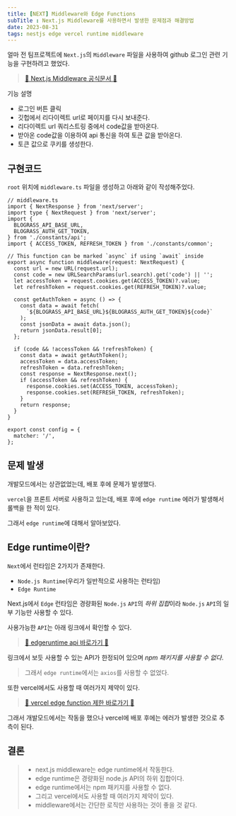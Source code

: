 ```yaml
---
title: [NEXT] Middleware와 Edge Functions
subTitle : Next.js Middleware를 사용하면서 발생한 문제점과 해결방법
date: 2023-08-31
tags: nestjs edge vercel runtime middleware
---
```


얼마 전 팀프로젝트에 `Next.js`의 `Middleware` 파일을 사용하여 github 로그인 관련 기능을 구현하려고 했었다.

> [🔗 Next.js Middleware 공식문서 🔗](https://nextjs.org/docs/pages/building-your-application/routing/middleware)

기능 설명

- 로그인 버튼 클릭
- 깃헙에서 리다이렉트 url로 페이지를 다시 보내준다.
- 리다이렉트 url 쿼리스트링 중에서 code값을 받아온다.
- 받아온 code값을 이용하여 api 통신을 하여 토큰 값을 받아온다.
- 토큰 값으로 쿠키를 생성한다.

## 구현코드

`root` 위치에 `middleware.ts` 파일을 생성하고 아래와 같이 작성해주었다.

```tsx
// middleware.ts
import { NextResponse } from 'next/server';
import type { NextRequest } from 'next/server';
import {
  BLOGRASS_API_BASE_URL,
  BLOGRASS_AUTH_GET_TOKEN,
} from './constants/api';
import { ACCESS_TOKEN, REFRESH_TOKEN } from './constants/common';

// This function can be marked `async` if using `await` inside
export async function middleware(request: NextRequest) {
  const url = new URL(request.url);
  const code = new URLSearchParams(url.search).get('code') || '';
  let accessToken = request.cookies.get(ACCESS_TOKEN)?.value;
  let refreshToken = request.cookies.get(REFRESH_TOKEN)?.value;

  const getAuthToken = async () => {
    const data = await fetch(
      `${BLOGRASS_API_BASE_URL}${BLOGRASS_AUTH_GET_TOKEN}${code}`
    );
    const jsonData = await data.json();
    return jsonData.result[0];
  };

  if (code && !accessToken && !refreshToken) {
    const data = await getAuthToken();
    accessToken = data.accessToken;
    refreshToken = data.refreshToken;
    const response = NextResponse.next();
    if (accessToken && refreshToken) {
      response.cookies.set(ACCESS_TOKEN, accessToken);
      response.cookies.set(REFRESH_TOKEN, refreshToken);
    }
    return response;
  }
}

export const config = {
  matcher: '/',
};
```

## 문제 발생

개발모드에서는 상관없었는데, 배포 후에 문제가 발생했다.

`vercel`을 프론트 서버로 사용하고 있는데, 배포 후에 `edge runtime` 에러가 발생해서 롤백을 한 적이 있다.

그래서 `edge runtime`에 대해서 알아보았다.

## Edge runtime이란?

`Next`에서 런타임은 2가지가 존재한다.

- `Node.js Runtime`(우리가 일반적으로 사용하는 런타임)
- `Edge Runtime`

Next.js에서 `Edge` 런타임은 경량화된 `Node.js` `API`의 *하위 집합*이라 `Node.js` `API`의 일부 기능만 사용할 수 있다.

사용가능한 `API`는 아래 링크에서 확인할 수 있다.

> [🔗 edgeruntime api 바로가기 🔗](https://nextjs.org/docs/pages/api-reference/edge)

링크에서 보듯 사용할 수 있는 API가 한정되어 있으며 _npm 패키지를 사용할 수 없다_.

> 그래서 `edge runtime`에서는 `axios`를 사용할 수 없었다.

또한 vercel에서도 사용할 때 여러가지 제약이 있다.

> [🔗 vercel edge function 제한 바로가기 🔗](https://vercel.com/docs/functions/edge-functions/limitations)

그래서 개발모드에서는 작동을 했으나 vercel에 배포 후에는 에러가 발생한 것으로 추측이 된다.

## 결론

> - next.js middleware는 edge runtime에서 작동한다.
> - edge runtime은 경량화된 node.js API의 하위 집합이다.
> - edge runtime에서는 npm 패키지를 사용할 수 없다.
> - 그리고 vercel에서도 사용할 때 여러가지 제약이 있다.
> - middleware에서는 간단한 로직만 사용하는 것이 좋을 것 같다.

